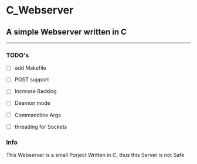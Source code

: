 # C_Webserver 
## A simple Webserver written in C 

*** 
### TODO's 
-[ ] add Makefile
-[ ] POST support
-[ ] Increase Backlog 
-[ ] Deamon mode
-[ ] Commandline Args 
-[ ] threading for Sockets 


### Info 
This Webserver is a small Porject Written in C,
thus this Server is not Safe
